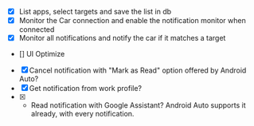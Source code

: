 - [x] List apps, select targets and save the list in db
- [x] Monitor the Car connection and enable the notification monitor when connected
- [x] Monitor all notifications and notify the car if it matches a target
- [] UI Optimize
- [x] Cancel notification with "Mark as Read" option offered by Android Auto?
- [x] Get notification from work profile?
- [x] * Read notification with Google Assistant? Android Auto supports it already, with every notification.